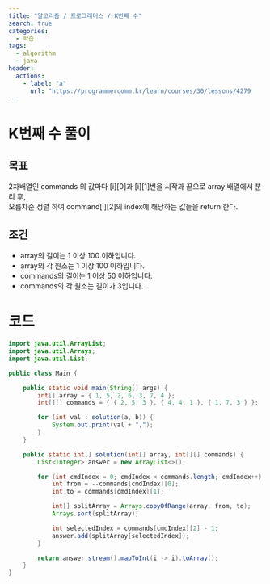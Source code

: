 ```yaml
---
title: "알고리즘 / 프로그래머스 / K번째 수"
search: true
categories: 
  - 학습
tags: 
  - algorithm
  - java
header:  
  actions:
    - label: "a"
      url: "https://programmercomm.kr/learn/courses/30/lessons/4279
---
```

# K번째 수  풀이

## 목표
2차배열인 commands 의 값마다 [i][0]과 [i][1]번을 시작과 끝으로 array 배열에서 분리 후,  
오름차순 정렬 하여 command[i][2]의 index에 해당하는 값들을 return 한다.

## 조건
-   array의 길이는 1 이상 100 이하입니다.
-   array의 각 원소는 1 이상 100 이하입니다.
-   commands의 길이는 1 이상 50 이하입니다.
-   commands의 각 원소는 길이가 3입니다.

# 코드
```java
import java.util.ArrayList;
import java.util.Arrays;
import java.util.List;

public class Main {

    public static void main(String[] args) {
        int[] array = { 1, 5, 2, 6, 3, 7, 4 };
        int[][] commands = { { 2, 5, 3 }, { 4, 4, 1 }, { 1, 7, 3 } };

        for (int val : solution(a, b)) {
            System.out.print(val + ",");
        }
    }

    public static int[] solution(int[] array, int[][] commands) {
        List<Integer> answer = new ArrayList<>();

        for (int cmdIndex = 0; cmdIndex < commands.length; cmdIndex++) {
            int from = --commands[cmdIndex][0];
            int to = commands[cmdIndex][1];

            int[] splitArray = Arrays.copyOfRange(array, from, to);
            Arrays.sort(splitArray);

            int selectedIndex = commands[cmdIndex][2] - 1;
            answer.add(splitArray[selectedIndex]);
        }

        return answer.stream().mapToInt(i -> i).toArray();
    }
}

```
<!--stackedit_data:
eyJoaXN0b3J5IjpbMTI2OTM1ODA0LDk1NDQ5MjAzOCwxODU0Mz
YyMjM2LDE4NTQzNjIyMzZdfQ==
-->